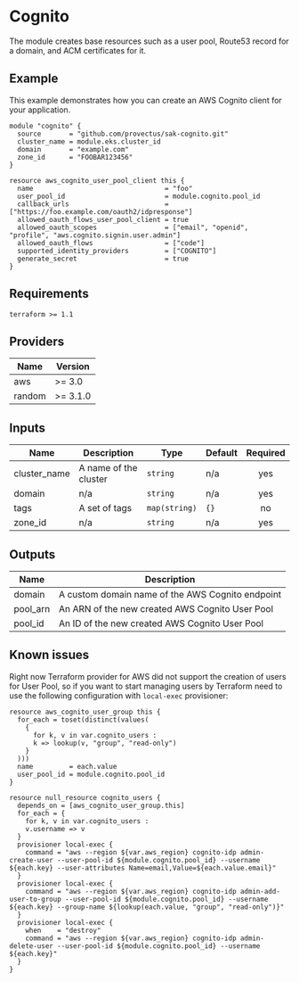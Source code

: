 # Cognito
The module creates base resources such as a user pool, Route53 record for a domain, and ACM certificates for it.

## Example
This example demonstrates how you can create an AWS Cognito client for your application.
``` hcl
module "cognito" {
  source       = "github.com/provectus/sak-cognito.git"
  cluster_name = module.eks.cluster_id
  domain       = "example.com"
  zone_id      = "FOOBAR123456"
}

resource aws_cognito_user_pool_client this {
  name                                 = "foo"
  user_pool_id                         = module.cognito.pool_id
  callback_urls                        = ["https://foo.example.com/oauth2/idpresponse"]
  allowed_oauth_flows_user_pool_client = true
  allowed_oauth_scopes                 = ["email", "openid", "profile", "aws.cognito.signin.user.admin"]
  allowed_oauth_flows                  = ["code"]
  supported_identity_providers         = ["COGNITO"]
  generate_secret                      = true
}
```

## Requirements

```
terraform >= 1.1
 ```

## Providers
| Name | Version |
|------|---------|
| aws | >= 3.0 |
| random | >= 3.1.0 |

## Inputs
| Name | Description | Type | Default | Required |
|------|-------------|------|---------|:-----:|
| cluster\_name | A name of the cluster | `string` | n/a | yes |
| domain | n/a | `string` | n/a | yes |
| tags | A set of tags | `map(string)` | `{}` | no |
| zone\_id | n/a | `string` | n/a | yes |

## Outputs
| Name | Description |
|------|-------------|
| domain | A custom domain name of the AWS Cognito endpoint |
| pool\_arn | An ARN of the new created AWS Cognito User Pool |
| pool\_id | An ID of the new created AWS Cognito User Pool |


## Known issues
Right now Terraform provider for AWS did not support the creation of users for User Pool, so if you want to start managing users by Terraform need to use the following configuration with `local-exec` provisioner:
``` hcl
resource aws_cognito_user_group this {
  for_each = toset(distinct(values(
    {
      for k, v in var.cognito_users :
      k => lookup(v, "group", "read-only")
    }
  )))
  name         = each.value
  user_pool_id = module.cognito.pool_id
}

resource null_resource cognito_users {
  depends_on = [aws_cognito_user_group.this]
  for_each = {
    for k, v in var.cognito_users :
    v.username => v
  }
  provisioner local-exec {
    command = "aws --region ${var.aws_region} cognito-idp admin-create-user --user-pool-id ${module.cognito.pool_id} --username ${each.key} --user-attributes Name=email,Value=${each.value.email}"
  }
  provisioner local-exec {
    command = "aws --region ${var.aws_region} cognito-idp admin-add-user-to-group --user-pool-id ${module.cognito.pool_id} --username ${each.key} --group-name ${lookup(each.value, "group", "read-only")}"
  }
  provisioner local-exec {
    when    = "destroy"
    command = "aws --region ${var.aws_region} cognito-idp admin-delete-user --user-pool-id ${module.cognito.pool_id} --username ${each.key}"
  }
}

```

